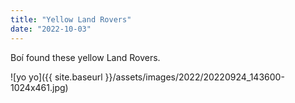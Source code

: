 ```yaml
---
title: "Yellow Land Rovers"
date: "2022-10-03"
---
```


Boí found these yellow Land Rovers.

![yo yo]({{ site.baseurl }}/assets/images/2022/20220924_143600-1024x461.jpg)
